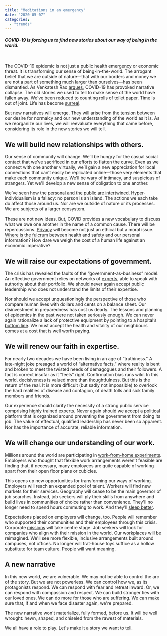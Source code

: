 ```yaml
---
title: "Meditations in an emergency"
date: "2020-05-07"
categories: 
  - "trends"
---
```


#### _COVID-19 is forcing us to find new stories about our way of being in the world._

 

The COVID-19 epidemic is not just a public health emergency or economic threat. It is transforming our sense of being-in-the-world. The arrogant belief that we are outside of nature—that with our borders and money we are not a part of something much larger than ourselves—has been dismantled. As Venkatesh Rao [argues](https://www.ribbonfarm.com/2020/03/09/plot-economics/), COVID-19 has provoked narrative collapse. The old stories we used to tell to make sense of the world have fallen away. We’ve been reduced to counting rolls of toilet paper. Time is out of joint. Life has become [surreal](https://www.wired.com/story/why-life-during-a-pandemic-feels-so-surreal/).

But new narratives will emerge. They will arise from the [tension](https://www.multiversedesign.com/) between our desire for normalcy and our new understanding of the world as it is. As we reorganize our lives, we will reevaluate everything that came before, considering its role in the new stories we will tell.

## **We will build new relationships with others.**

Our sense of community will change. We’ll be hungry for the casual social contact that we’ve sacrificed in our efforts to flatten the curve. Even as we connect with one another virtually, we’ll gain a new appreciation for local connections that can’t easily be replicated online—those very elements that make each community unique. We’ll be wary of intimacy, and suspicious of strangers. Yet we'll develop a new sense of obligation to one another.

We’ve seen how the [personal and the public are intertwined](https://www.politico.com/news/magazine/2020/03/19/coronavirus-effect-economy-life-society-analysis-covid-135579). Hyper-individualism is a fallacy: no person is an island. The actions we each take do affect those around us. Nor are we outside of nature or its processes. We are subjects of a larger ecosystem.

These are not new ideas. But, COVID provides a new vocabulary to discuss what we owe one another in the name of a common cause. There will be repercussions. [Privacy](https://www.fastcompany.com/90499499/how-covid-19-is-changing-the-way-we-think-about-privacy) will become not just an ethical but a moral issue. [Where is the fulcrum](https://www.fastcompany.com/90482264/this-could-get-orwellian-really-fast-covid-19-could-end-privacy-as-we-know-it) between health and safety and our personal information? How dare we weigh the cost of a human life against an economic imperative?

## **We will raise our expectations of government.**

The crisis has revealed the faults of the “government-as-business” model. An effective government relies on networks of [experts](https://www.nytimes.com/2020/03/17/opinion/coronavirus-trends.html), able to speak with authority about their portfolio. We should never again accept public leadership who does not understand the limits of their expertise.

Nor should we accept unquestioningly the perspective of those who compare human lives with dollars and cents on a balance sheet. Our disinvestment in preparedness has cost us dearly. The lessons and planning of epidemics in the past were not taken seriously enough. We can never again rationalize a lack of protective equipment by pointing to a hospital’s [bottom line](https://www.vox.com/2020/4/22/21228469/marc-andreessen-build-government-coronavirus). We must accept the health and vitality of our neighbours comes at a cost that is well worth paying.

## **We will renew our faith in expertise.**

For nearly two decades we have been living in an age of “truthiness." A late-night joke presaged a world of “alternative facts,” where reality is bent and broken to meet the twisted needs of demagogues and their followers. A fact is correct insofar as it “feels” right. Confirmation bias runs wild. In this world, decisiveness is valued more than thoughtfulness. But this is the return of the real. It is more difficult (but sadly not impossible) to overlook the hard realities of disease and contagion, of death tolls and sick family members and friends.

Our experience should clarify the necessity of a strong public service comprising highly trained experts. Never again should we accept a political platform that is organized around preventing the government from doing its job. The value of effectual, qualified leadership has never been so apparent. Nor has the importance of accurate, reliable information.

## **We will change our understanding of our work.**

Millions around the world are participating in [work-from-home experiments](https://www.vice.com/en_us/article/5dm7pk/youre-not-going-back-to-normal-office-life-for-a-long-long-time). Employers who thought that flexible work arrangements weren’t feasible are finding that, if necessary, many employees are quite capable of working apart from their open floor plans or cubicles.

This opens up new opportunities for transforming our ways of working. Employers will reach an expanded pool of talent. Workers will find new markets for their services. Geography will cease to be the main governor of job searches. Instead, job seekers will ply their skills from anywhere and build lives in communities of choice rather than convenience. They'll no longer need to spend hours commuting to work. And they’ll [sleep better](https://www.fastcompany.com/90499017/fitbit-data-shows-were-sleeping-better-during-the-covid-19-lockdown).

Expectations placed on employers will change, too. People will remember who supported their communities and their employees through this crisis. Corporate [missions](https://www.forbes.com/sites/heathermcgowan/2020/03/23/the-coronavirus-pandemic-accelerates-the-future-of-work-and-provides-opportunity/) will take centre stage. Job seekers will look for companies who align with their mission in the world. Our workplaces will be reimagined. We'll see more flexible, inclusive arrangements built around campuses, not offices. No longer will frat-house toys suffice as a hollow substitute for team culture. People will want meaning.

## **A new narrative**

In this new world, we are vulnerable. We may not be able to control the arc of the story. But we are not powerless. We can control how we, as its protagonists respond. We can respond with fear and retreat inward. Or, we can respond with compassion and respect. We can build stronger ties with our loved ones. We can do more for those who are suffering. We can make sure that, if and when we face disaster again, we're prepared.

The new narrative won't materialize, fully formed, before us. It will be well wrought: hewn, shaped, and chiseled from the rawest of materials.

We all have a role to play. Let's make it a story we want to tell.
